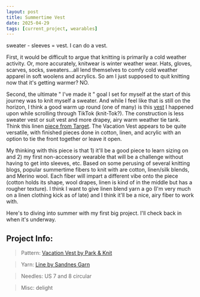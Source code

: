 ```yaml
---
layout: post
title: Summertime Vest
date: 2025-04-29
tags: [current_project, wearables]
---
```


sweater - sleeves = vest. I can do a vest. 


First, it would be difficult to argue that knitting is primarily a cold weather activity. Or, more accurately, knitwear is winter weather wear. Hats, gloves, scarves, socks, sweaters...all lend themselves to comfy cold weather apparel in soft woolens and acrylics. So am I just supposed to quit knitting now that it's getting warmer? NO. 

Second, the ultimate " I've made it " goal I set for myself at the start of this journey was to knit myself a sweater. And while I feel like that is still on the horizon, I think a good warm up round (one of many) is this [vest](https://www.ravelry.com/patterns/library/vacation-vest) I happened upon while scrolling through TikTok (knit-Tok?). The construction is less sweater vest or suit vest and more drapey, airy warm weather tie tank. Think this linen [piece from Target](https://www.target.com/p/women-s-linen-tie-v-neck-blouse-a-new-day/-/A-93341549?preselect=93194846#lnk=sametab). The Vacation Vest appears to be quite versatile, with finished pieces done in cotton, linen, and acrylic with an option to tie the front together or leave it open. 

My thinking with this piece is that 1) it'll be a good piece to learn sizing on and 2) my first non-accessory wearable that will be a challenge without having to get into sleeves, etc. Based on some perusing of several knitting blogs, popular summertime fibers to knit with are cotton, linen/silk blends, and Merino wool. Each fiber will impart a different vibe onto the piece (cotton holds its shape, wool drapes, linen is kind of in the middle but has a rougher texture). I think I want to give linen blend yarn a go (I'm very much on a linen clothing kick as of late) and I think it'll be a nice, airy fiber to work with. 

Here's to diving into summer with my first big project. I'll check back in when it's underway.

## Project Info: 
> Pattern: [Vacation Vest by Park & Knit](https://www.ravelry.com/patterns/library/vacation-vest)

> Yarn: [Line by Sandnes Garn](https://www.sandnes-garn.com/line)

> Needles: US 7 and 8 circular

> Misc: delight



